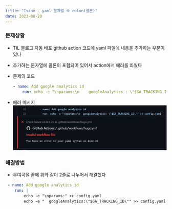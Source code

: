 ```yaml
---
title: "Issue - yaml 문자열 속 colon(콜론)"
date: 2023-08-20
---
```


### 문제상황
- TIL 블로그 자동 배포 github action 코드에 yaml 파일에 내용을 추가하는 부분이 있다
- 추가하는 문자열에 콜론이 포함되어 있어서 action에서 에러를 띄웠다

- 문제의 코드
    ```yaml
    - name: Add google analytics id
        run: echo -e "\nparams:\n    googleAnalytics : \"$GA_TRACKING_ID\"" >> config.yaml
    ```
- 에러 메시지
  ![error](/static/image/error_ghaction_yaml.png)

### 해결방법
- 우여곡절 끝에 위와 같이 2줄로 나누어서 해결했다
```yaml
 - name: Add google analytics id
    run: |
        echo -e "\nparams:" >> config.yaml
        echo -e "  googleAnalytics:\"$GA_TRACKING_ID\"" >> config.yaml
```
